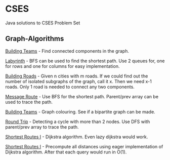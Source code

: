 # CSES
Java solutions to CSES Problem Set

## Graph-Algorithms
 <ins>Building Teams</ins> - Find connected components in the graph.

 <ins>Labyrinth</ins> - BFS can be used to find the shortest path. Use 2 queues for, one for rows and one
   for columns for easy implementation.

 <ins>Building Roads</ins> - Given n cities with m roads. If we could find out the number of isolated subgraphs
   of the graph, call it x. Then we need x-1 roads. Only 1 road is needed to connect any two components. 
   
 <ins>Message Route</ins> - Use BFS for the shortest path. Parent/prev array can be used to trace the path.

 <ins>Building Teams</ins> - Graph colouring. See if a bipartite graph can be made. 

 <ins>Round Trip</ins> - Detecting a cycle with more than 2 nodes. Use DFS with parent/prev array to trace
   the path.

 <ins>Shortest Routes I</ins> - Dijkstra algorithm. Even lazy dijkstra would work.

 <ins>Shortest Routes I</ins> - Precompute all distances using eager implementation of Dijkstra algorithm. After that each
   query would run in O(1).
